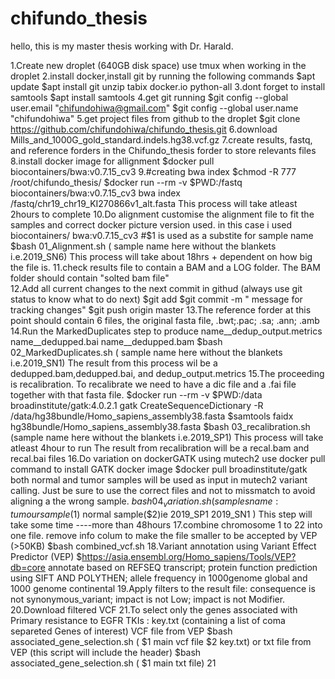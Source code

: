 # chifundo_thesis
hello, this is my master thesis working with Dr. Harald.

1.Create new droplet (640GB disk space)
use tmux when working in the droplet
2.install docker,install git by running the following commands
  $apt update
  $apt install git unzip tabix docker.io python-all
3.dont forget to install samtools 
  $apt install samtools
4.get git running 
  $git config --global user.email "chifundohiwa@gmail.com"
  $git config --global user.name "chifundohiwa"
5.get project files from github to the droplet
  $git clone https://github.com/chifundohiwa/chifundo_thesis.git 
6.download Mills_and_1000G_gold_standard.indels.hg38.vcf.gz
7.create results, fastq, and reference forders in the Chifundo_thesis 
  forder to store relevants files 
8.install docker image for allignment
  $docker pull biocontainers/bwa:v0.7.15_cv3 
9.#creating bwa index 
  $chmod -R 777 /root/chifundo_thesis/
  $docker run --rm -v $PWD:/fastq biocontainers/bwa:v0.7.15_cv3 bwa index /fastq/chr19_chr19_KI270866v1_alt.fasta
  This process will take atleast 2hours to complete
10.Do alignment
   customise the alignment file to fit the samples and correct docker picture version used. in this case i used biocontainers/ bwa:v0.7.15_cv3
   #$1 is used as a substite for sample name
   $bash 01_Alignment.sh ( sample name here without the blankets i.e.2019_SN6)
   This process will take about 18hrs + dependent on how big the file is.
11.check results file to contain a BAM and a LOG folder. 
   The BAM folder should contain "solted bam file"  
12.Add all current changes to the next commit in githud (always use git status to know what to do next)
   $git add 
   $git commit -m " message for tracking changes"
   $git push origin master 
13.The reference forder at this point should contain 6 files, the original fasta file, .bwt;.pac; .sa; .ann; .amb 
14.Run the MarkedDuplicates step to produce name__dedup_output.metrics name__dedupped.bai  name__dedupped.bam 
   $bash 02_MarkedDuplicates.sh ( sample name here without the blankets i.e.2019_SN1)
   The result from this process wil be a dedupped.bam,dedupped.bai, and dedup_output.metrics 
15.The proceeding is recalibration. To recalibrate we need to have a dic file and a .fai file together with that fasta file. 
   $docker run --rm -v $PWD:/data broadinstitute/gatk:4.0.2.1 gatk CreateSequenceDictionary -R /data/hg38bundle/Homo_sapiens_assembly38.fasta
   $samtools faidx hg38bundle/Homo_sapiens_assembly38.fasta
   $bash 03_recalibration.sh (sample name here without the blankets i.e.2019_SP1)
   This process will take atleast 4hour to run
   The result from recalibration will be a recal.bam and recal.bai files
16.Do variation on dockerGATK using mutech2
   use docker pull command to install GATK docker image
   $docker pull broadinstitute/gatk
   both normal and tumor samples will be used as input in mutech2 variant calling. Just be sure to use the correct files and not to missmatch to avoid aligning a the wrong sample. 
   $bash 04_variation.sh (samples name: tumour sample ($1) normal sample($2)ie 2019_SP1 2019_SN1 )
   This step will take some time ----more than 48hours
17.combine chromosome 1 to 22 into one file. remove info colum to make the file smaller to be accepted by VEP (>50KB)
   $bash combined_vcf.sh
18.Variant annotation using Variant Effect Predictor (VEP)
   $https://asia.ensembl.org/Homo_sapiens/Tools/VEP?db=core
   annotate based on REFSEQ transcript; protein function prediction using SIFT AND POLYTHEN; allele frequency in 1000genome global and 1000 genome continental 
19.Apply filters to the result file: consequence is not synonymous_variant; impact is not Low; impact is not Modifier.
20.Download filtered VCF 
21.To select only the genes associated with Primary resistance to EGFR TKIs :
   key.txt (containing a list of coma separeted Genes of interest) 
   VCF file from VEP
   $bash associated_gene_selection.sh ( $1 main vcf file $2 key.txt)
   or 
   txt file from VEP (this script will include the header)
   $bash associated_gene_selection.sh ( $1 main txt file)
21
   